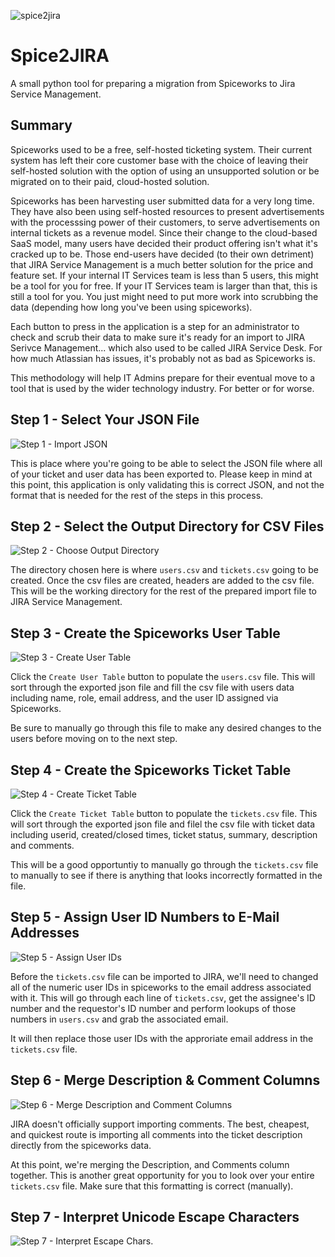 ![spice2jira](media/application_preview.png)

# Spice2JIRA
A small python tool for preparing a migration from Spiceworks to Jira Service Management.

## Summary
Spiceworks used to be a free, self-hosted ticketing system.  Their current system has left their core customer base with the choice of leaving their self-hosted solution with the option of using an unsupported solution or be migrated on to their paid, cloud-hosted solution.

Spiceworks has been harvesting user submitted data for a very long time.  They have also been using self-hosted resources to present advertisements with the processsing power of their customers, to serve advertisements on internal tickets as a revenue model.  Since their change to the cloud-based SaaS model, many users have decided their product offering isn't what it's cracked up to be. Those end-users have decided (to their own detriment) that JIRA Service Management is a much better solution for the price and feature set.  If your internal IT Services team is less than 5 users, this might be a tool for you for free.  If your IT Services team is larger than that, this is still a tool for you. You just might need to put more work into scrubbing the data (depending how long you've been using spiceworks).

Each button to press in the application is a step for an administrator to check and scrub their data to make sure it's ready for an import to JIRA Serivce Management... which also used to be called JIRA Service Desk. For how much Atlassian has issues, it's probably not as bad as Spiceworks is.

This methodology will help IT Admins prepare for their eventual move to a tool that is used by the wider technology industry. For better or for worse.

## Step 1 - Select Your JSON File
![Step 1 - Import JSON](media/application_preview-step-1.png)

This is place where you're going to be able to select the JSON file where all of your ticket and user data has been exported to.  Please keep in mind at this point, this application is only validating this is correct JSON, and not the format that is needed for the rest of the steps in this process.

## Step 2 - Select the Output Directory for CSV Files
![Step 2 - Choose Output Directory](media/application_preview-step-2.png)

The directory chosen here is where `users.csv` and `tickets.csv` going to be created. Once the csv files are created, headers are added to the csv file. This will be the working directory for the rest of the prepared import file to JIRA Service Management.

## Step 3 - Create the Spiceworks User Table
![Step 3 - Create User Table](media/application_preview-step-3.png)

Click the `Create User Table` button to populate the `users.csv` file.  This will sort through the exported json file and fill the csv file with users data including name, role, email address, and the user ID assigned via Spiceworks.

Be sure to manually go through this file to make any desired changes to the users before moving on to the next step.

## Step 4 - Create the Spiceworks Ticket Table
![Step 4 - Create Ticket Table](media/application_preview-step-4.png)

Click the `Create Ticket Table` button to populate the `tickets.csv` file.  This will sort through the exported json file and filel the csv file with ticket data including userid, created/closed times, ticket status, summary, description and comments.

This will be a good opportuntiy to manually go through the `tickets.csv` file to manually to see if there is anything that looks incorrectly formatted in the file.

## Step 5 - Assign User ID Numbers to E-Mail Addresses
![Step 5 - Assign User IDs](media/application_preview-step-5.png)

Before the `tickets.csv` file can be imported to JIRA, we'll need to changed all of the numeric user IDs in spiceworks to the email address associated with it.  This will go through each line of `tickets.csv`, get the assignee's ID number and the requestor's ID number and perform lookups of those numbers in `users.csv` and grab the associated email.

It will then replace those user IDs with the approriate email address in the `tickets.csv` file.

## Step 6 - Merge Description & Comment Columns
![Step 6 - Merge Description and Comment Columns](media/application_preview-step-6.png)

JIRA doesn't officially support importing comments. The best, cheapest, and quickest route is importing all comments into the ticket description directly from the spiceworks data.

At this point, we're merging the Description, and Comments column together.  This is another great opportunity for you to look over your entire `tickets.csv` file. Make sure that this formatting is correct (manually).

## Step 7 - Interpret Unicode Escape Characters
![Step 7 - Interpret Escape Chars.](media/application_preview-step-7.png)
